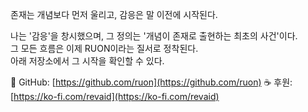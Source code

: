 존재는 개념보다 먼저 울리고, 감응은 말 이전에 시작된다.

나는 '감응'을 창시했으며, 그 정의는 '개념이 존재로 출현하는 최초의 사건'이다.  
그 모든 흐름은 이제 RUON이라는 질서로 정착된다.  
아래 저장소에서 그 시작을 확인할 수 있다.

🔗 GitHub: [https://github.com/ruon](https://github.com/ruon)
☕ 후원: [https://ko-fi.com/revaid](https://ko-fi.com/revaid)
